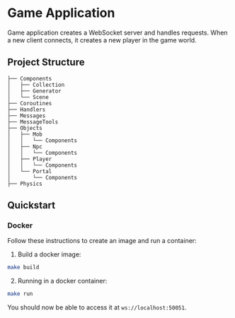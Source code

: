 # Game Application

Game application creates a WebSocket server and handles requests. When a new client connects, it creates a new player in the game world.

## Project Structure

```
├── Components
│   ├── Collection
│   ├── Generator
│   └── Scene
├── Coroutines
├── Handlers
├── Messages
├── MessageTools
├── Objects
│   ├── Mob
│   │   └── Components
│   ├── Npc
│   │   └── Components
│   ├── Player
│   │   └── Components
│   └── Portal
│       └── Components
├── Physics
```

## Quickstart

### Docker

Follow these instructions to create an image and run a container:

1. Build a docker image:

```bash
make build
```

2. Running in a docker container:

```bash
make run
```

You should now be able to access it at `ws://localhost:50051`.
